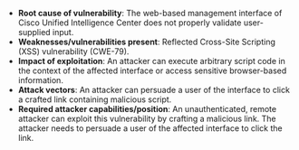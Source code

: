 - **Root cause of vulnerability**: The web-based management interface of Cisco Unified Intelligence Center does not properly validate user-supplied input.
- **Weaknesses/vulnerabilities present**: Reflected Cross-Site Scripting (XSS) vulnerability (CWE-79).
- **Impact of exploitation**: An attacker can execute arbitrary script code in the context of the affected interface or access sensitive browser-based information.
- **Attack vectors**: An attacker can persuade a user of the interface to click a crafted link containing malicious script.
- **Required attacker capabilities/position**: An unauthenticated, remote attacker can exploit this vulnerability by crafting a malicious link. The attacker needs to persuade a user of the affected interface to click the link.